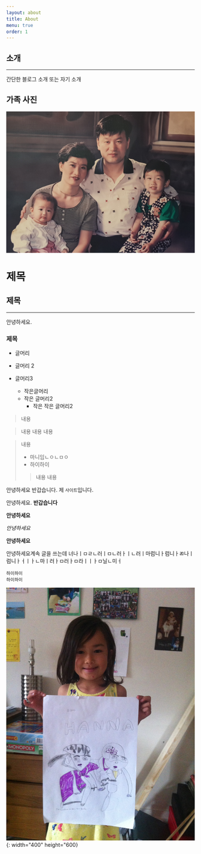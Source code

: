 ```yaml
---
layout: about
title: About
menu: true
order: 1
---
```


## 소개
---

간단한 블로그 소개 또는 자기 소개


## 가족 사진

![가족](/assets/img/family.jpg)


# 제목

## 제목
---
안녕하세요.

### 제목

+ 글머리

+ 글머리 2

+ 글머리3
  + 작은글머리
  + 작은 글머리2
    + 작은 작은 글머리2

> 내용

> 내용
> 내용
> 내용

> 내용
> + 마니임ㄴㅇㄴㅁㅇ
> + 하이하이
> > 내용
> > 내용


안녕하세요 반갑습니다. 제 <code>사이트</code>입니다.


안녕하세요. <b>반갑습니다</b>

**안녕하세요**

_안녕하세요_

__안녕하세요__


안녕하세요계속 글을 쓰는데 너나ㅣㅁㄹㄴ러ㅣㅁㄴ러ㅏㅣㄴ러ㅣ마럼니ㅏ럼니ㅏㄻ나ㅣ럼니ㅏㅓㅣㅏㄴ마ㅣ러ㅏㅁ러ㅏㅁ라ㅣㅣㅏㅁ닐ㄴ미ㅓ


~~~
하이하이
하이하이
~~~

![IMG_1694](/assets/IMG_1694_dyfke31sx.jpg){: width="400" height="600}
